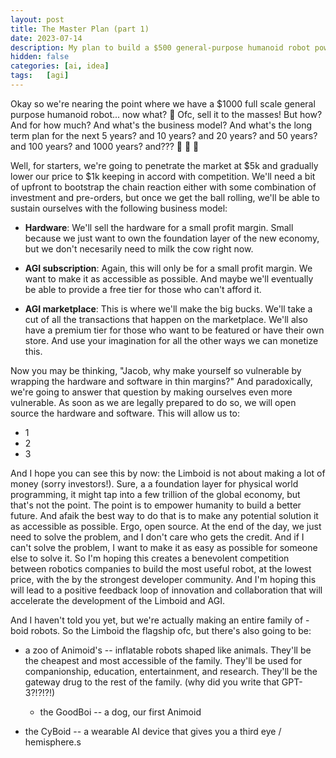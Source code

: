 ```yaml
---
layout: post
title: The Master Plan (part 1)
date: 2023-07-14
description: My plan to build a $500 general-purpose humanoid robot powered by human-level artificial intelligence.
hidden: false
categories: [ai, idea]
tags:   [agi]
---
```


Okay so we're nearing the point where we have a $1000 full scale general purpose humanoid robot... now what? :thinking: Ofc, sell it to the masses! But how? And for how much? And what's the business model? And what's the long term plan for the next 5 years? and 10 years? and 20 years? and 50 years? and 100 years? and 1000 years? and??? :thinking: :thinking: :thinking:

Well, for starters, we're going to penetrate the market at $5k and gradually lower our price to $1k keeping in accord with competition. We'll need a bit of upfront to bootstrap the chain reaction either with some combination of investment and pre-orders, but once we get the ball rolling, we'll be able to sustain ourselves with the following business model:

- **Hardware**: We'll sell the hardware for a small profit margin. Small because we just want to own the foundation layer of the new economy, but we don't necesarily need to milk the cow right now.

- **AGI subscription**: Again, this will only be for a small profit margin. We want to make it as accessible as possible. And maybe we'll eventually be able to provide a free tier for those who can't afford it.

- **AGI marketplace**: This is where we'll make the big bucks. We'll take a cut of all the transactions that happen on the marketplace. We'll also have a premium tier for those who want to be featured or have their own store. And use your imagination for all the other ways we can monetize this.

Now you may be thinking, "Jacob, why make yourself so vulnerable by wrapping the hardware and software in thin margins?" And paradoxically, we're going to answer that question by making ourselves even more vulnerable. As soon as we are legally prepared to do so, we will open source the hardware and software. This will allow us to: 

- 1
- 2
- 3

And I hope you can see this by now: the Limboid is not about making a lot of money (sorry investors!). Sure, a a foundation layer for physical world programming, it might tap into a few trillion of the global economy, but that's not the point. The point is to empower humanity to build a better future. And afaik the best way to do that is to make any potential solution it as accessible as possible. Ergo, open source. At the end of the day, we just need to solve the problem, and I don't care who gets the credit. And if I can't solve the problem, I want to make it as easy as possible for someone else to solve it. So I'm hoping this creates a benevolent competition between robotics companies to build the most useful robot, at the lowest price, with the by the strongest developer community. And I'm hoping this will lead to a positive feedback loop of innovation and collaboration that will accelerate the development of the Limboid and AGI.

And I haven't told you yet, but we're actually making an entire family of -boid robots. So the Limboid the flagship ofc, but there's also going to be:

- a zoo of Animoid's -- inflatable robots shaped like animals. They'll be the cheapest and most accessible of the family. They'll be used for companionship, education, entertainment, and research. They'll be the gateway drug to the rest of the family. (why did you write that GPT-3?!?!?!)
    - the GoodBoi -- a dog, our first Animoid

- the CyBoid -- a wearable AI device that gives you a third eye / hemisphere.s